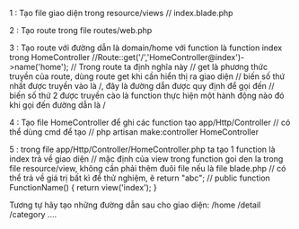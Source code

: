 <p>
	1 : Tạo file giao diện trong resource/views
	// index.blade.php
</p>
<p>
	2 : Tạo route trong file routes/web.php
</p>
<p>
	3 : Tạo route với đường dẫn là domain/home với function là function index trong HomeController
	//Route::get('/','HomeController@index')->name('home');
	// Trong route ta định nghĩa này
	// get là phương thức truyền của route, dùng route get khi cần hiển thị ra giao diện
	// biến số thứ nhất được truyền vào là /, đây là đường dẫn được quy định để gọi đến
	// biến số thứ 2 được truyền cào là function thực hiện một hành động nào đó khi gọi đến đường dẫn là /
</p>
<p>
	4 : Tạo file HomeController để ghi các function tạo app/Http/Controller
	// có thể dùng cmd để tạo
	// php artisan make:controller HomeController
</p>
<p>
	5 : trong file app/Http/Controller/HomeController.php ta tạo 1 function là index trả về giao diện
	// mặc định của view trong function goi den la trong file resource/view, không cần phải thêm đuôi file nếu là file blade.php
	// có thể trả về giá trị bất kì để thử nghiệm, ẽ return "abc";
	// public function FunctionName()
    {
    	return view('index');
    }
</p>
<p>
	Tương tự hãy tạo những đường dẫn sau cho giao diện:
	/home
	/detail
	/category
	....
</p>
